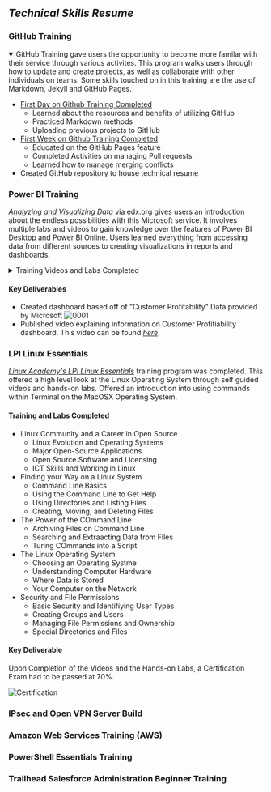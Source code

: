 ## _Technical Skills Resume_

### GitHub Training
<details open>
<summary> GitHub Training gave users the opportunity to become more familar with their service through various activites. This program walks users through how to update and create projects, as well as collaborate with other individuals on teams. Some skills touched on in this training are the use of Markdown, Jekyll and GitHub Pages. </summary>
 
 -  [First Day on Github Training Completed](https://lab.github.com/githubtraining/paths/first-day-on-github)
    - Learned about the resources and benefits of utilizing GitHub
    - Practiced Markdown methods
    - Uploading previous projects to GitHub 
 - [First Week on Github Training Completed](https://lab.github.com/githubtraining/paths/first-week-on-github)
    - Educated on the GitHub Pages feature 
    - Completed Activities on managing Pull requests
    - Learned how to manage merging conflicts 
 - Created GitHub repository to house technical resume  
</details>


### Power BI Training 
[_Analyzing and Visualizing Data_](https://courses.edx.org/courses/course-v1:Microsoft+DAT207x+2T2019/course/) via edx.org gives users an introduction about the endless possibilities with this Microsoft service. It involves multiple labs and videos to gain knowledge over the features of Power BI Desktop and Power BI Online. Users learned everything from accessing data from different sources to creating visualizations in reports and dashboards. 
<details>
 <summary> Training Videos and Labs Completed </summary>
   - Power BI Desktop Data Transformations
      - Focused on imrpving data quality in order to make meaningful visualations 
      - Included typifying columnns, sliptting columns, and merging queries 
   - Power BI Desktop Modeling 
      - Emphasized how to utilize tables and data relationships
      - Learned how to utilize the measure function for data to improve quality 
      - Created Calculated Columns based off of Data given
   - Power BI Desktop Visualiztion 
      - Focused on how to best organize Data as it is imported, including 
        - How to Align Data 
        - Hierarchies within the Data 
        - Visual Relationships between Data 
   - Power BI Service 
      - Educated on how to feature Questions, Share a Dashbaord, and how to upload information onto the Power BI service 
   - Working with Excel
      - Learned to import Excel Data
      - Demonstarted ability to Connect to an Excel workbook via OneDrive for Business
   - Direct Connectivity 
      - Educated users on muliple different connection types including SQL Database, SSAS Connector, and SAP HANA
   - Developer API 
      - Focused on how developers can use Power BI to help them with their projects
   - Mobile App 
      - Learned about the capabilities of Power BI on Apple and Android products 

![Training Completion Verification](https://user-images.githubusercontent.com/54654991/65929035-e87bca00-e3c5-11e9-90ec-5ceb307854f6.jpg)
  
  </details> 

 #### Key Deliverables 
 - Created dashboard based off of "Customer Profitability" Data provided by Microsoft 
 ![0001](https://user-images.githubusercontent.com/54654991/65926661-f62c5200-e3bb-11e9-8fd8-102b2bd97321.jpg)
 - Published video explaining information on Customer Profitiability dashboard. This video can be found [_here_](https://youtu.be/aT6eyjUjpxE). 
 
### LPI Linux Essentials 
[_Linux Academy's LPI Linux Essentials_](https://linuxacademy.com/cp/modules/view/id/346) training program was completed. This offered a high level look at the Linux Operating System through self guided videos and hands-on labs. Offered an introduction into using commands within Terminal on the MacOSX Operating System. 


#### Training and Labs Completed 
- Linux Community and a Career in Open Source
   - Linux Evolution and Operating Systems
   - Major Open-Source Applications
   - Open Source Software and Licensing 
   - ICT Skills and Working in Linux
- Finding your Way on a Linux System 
   - Command Line Basics 
   - Using the Command Line to Get Help 
   - Using Directories and Listing Files 
   - Creating, Moving, and Deleting Files 
- The Power of the COmmand Line 
   - Archiving Files on Command Line 
   - Searching and Extraacting Data from Files 
   - Turing COmmands into a Script 
- The Linux Operating System 
   - Choosing an Operating Systme 
   - Understanding Computer Hardware 
   - Where Data is Stored 
   - Your Computer on the Network 
- Security and File Permissions 
   - Basic Security and Identifiying User Types 
   - Creating Groups and Users
   - Managing File Permissions and Ownership 
   - Special Directories and Files 
   
#### Key Deliverable 
Upon Completion of the Videos and the Hands-on Labs, a Certification Exam had to be passed at 70%.

![Certification](https://user-images.githubusercontent.com/54654991/66728605-81213980-ee0b-11e9-98bc-1de44efd9607.png)

### IPsec and Open VPN Server Build 



### Amazon Web Services Training (AWS) 



### PowerShell Essentials Training



### Trailhead Salesforce Administration Beginner Training



